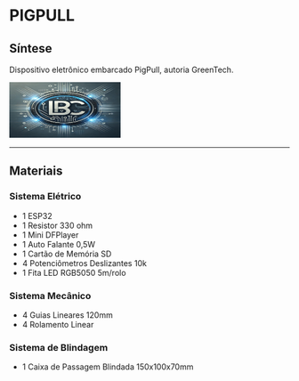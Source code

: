# PIGPULL #

## Síntese

Dispositivo eletrônico embarcado PigPull, autoria GreenTech.

<img src="https://raw.githubusercontent.com/LeoIgreja11/PigPull/refs/heads/main/Logo.jpeg" alt="Logo" width="200" height="100">

---
## Materiais
### Sistema Elétrico
- 1 ESP32
- 1 Resistor 330 ohm
- 1 Mini DFPlayer
- 1 Auto Falante 0,5W
- 1 Cartão de Memória SD
- 4 Potenciômetros Deslizantes 10k
- 1 Fita LED RGB5050 5m/rolo

### Sistema Mecânico
- 4 Guias Lineares 120mm
- 4 Rolamento Linear

### Sistema de Blindagem
- 1 Caixa de Passagem Blindada 150x100x70mm
